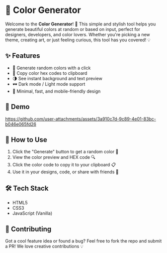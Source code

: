 

# 🎨 Color Generator

Welcome to the **Color Generator**! 🌈 This simple and stylish tool helps you generate beautiful colors at random or based on input, perfect for designers, developers, and color lovers. Whether you're picking a new theme, creating art, or just feeling curious, this tool has you covered! 💡

## ✨ Features

* 🎲 Generate random colors with a click
* 🎯 Copy color hex codes to clipboard
* 🌗 See instant background and text preview
* 🕶️ Dark mode / Light mode support
* 💾 Minimal, fast, and mobile-friendly design

## 🎥 Demo

https://github.com/user-attachments/assets/3a910c7d-9c89-4e01-83bc-b046e065fd26



## 🚀 How to Use

1. Click the "Generate" button to get a random color 🎉
2. View the color preview and HEX code 🔍
3. Click the color code to copy it to your clipboard 📋
4. Use it in your designs, code, or share with friends 🎨

## 🛠️ Tech Stack

* HTML5
* CSS3
* JavaScript (Vanilla)

## 🤝 Contributing

Got a cool feature idea or found a bug? Feel free to fork the repo and submit a PR! We love creative contributions 💡



